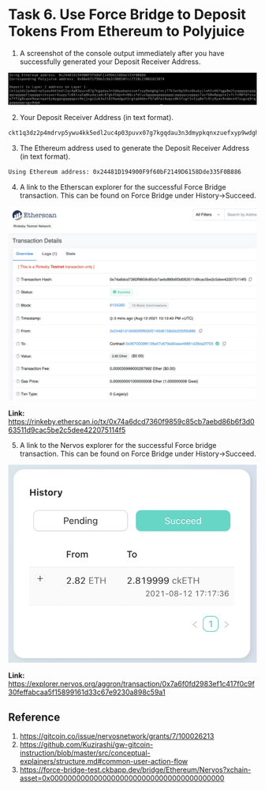 # Task 6. Use Force Bridge to Deposit Tokens From Ethereum to Polyjuice

1. A screenshot of the console output immediately after you have successfully generated your Deposit Receiver Address.

![Deposit Receiver Address](/media/task_6_1.jpg)


2. Your Deposit Receiver Address (in text format).

```txt
ckt1q3dz2p4mdrvp5ywu4kk5edl2uc4p03puvx07g7kgqdau3n3dmypkqnxzuefxyp9wdghglncj77k5wt6p59sx6kukyjlwh5s467qgp8m25yqqqqqsqqqqqvqqqqqfjqqqqqvznsywzr4uupy7c04lxa5q8kydajadc87gk45dpvhv06csfdluz6gqqqqpqqqqqqcqqqqqxyqqqqx7asf60w8pqpte2sfcfn90fdfzxue7ff2g8sawe9wacnqat6jmygqngqqqqpxv9ejjvgz2u63w3l839aadguh5rgtqd4devf97a0fpt4uqsz0k5fzgr5v5jq8e7c9ly9yav9vdmce47zugvq9rqgqqqqqqcqgv4dpk
```


3. The Ethereum address used to generate the Deposit Receiver Address (in text format).

```txt
Using Ethereum address: 0x24481D194900F9f60bF2149D6158Dde335F0B886
```


4. A link to the Etherscan explorer for the successful Force Bridge transaction. This can be found on Force Bridge under History→Succeed.

![Etherscan explorer](/media/task_6_4.jpg)

**Link:** https://rinkeby.etherscan.io/tx/0x74a6dcd7360f9859c85cb7aebd86b6f3d063511d9cac5be2c5dee422075114f5


5. A link to the Nervos explorer for the successful Force bridge transaction. This can be found on Force Bridge under History→Succeed.

![Nervos explorer](/media/task_6_5.jpg)

**Link:** https://explorer.nervos.org/aggron/transaction/0x7a6f0fd2983ef1c417f0c9f30feffabcaa5f15899161d33c67e9230a898c59a1


## Reference

1. https://gitcoin.co/issue/nervosnetwork/grants/7/100026213
2. https://github.com/Kuzirashi/gw-gitcoin-instruction/blob/master/src/conceptual-explainers/structure.md#common-user-action-flow
3. https://force-bridge-test.ckbapp.dev/bridge/Ethereum/Nervos?xchain-asset=0x0000000000000000000000000000000000000000
